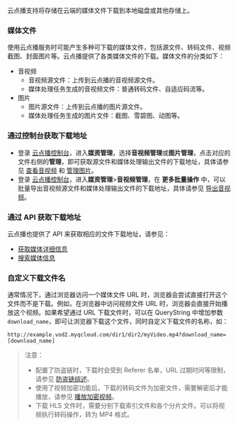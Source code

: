 云点播支持将存储在云端的媒体文件下载到本地磁盘或其他存储上。

### 媒体文件
使用云点播服务时可能产生多种可下载的媒体文件，包括源文件、转码文件、视频截图、封面图片等。云点播提供了各类媒体文件的下载。媒体文件的分类如下：

* 音视频
  * 音视频源文件：上传到云点播的音视频源文件。
  * 媒体处理任务生成的音视频文件：普通转码文件、自适应码流等。
* 图片
  * 图片源文件：上传到云点播的图片源文件。
  * 媒体处理任务生成的图片文件：截图、雪碧图、动图等。

### 通过控制台获取下载地址
* 登录 [云点播控制台](https://console.cloud.tencent.com/vod)，进入**媒资管理**，选择**音视频管理**或**图片管理**，点击对应的文件右侧的**管理**，即可获取源文件和媒体处理输出文件的下载地址，具体请参见 [查看音视频](https://cloud.tencent.com/document/product/266/36451) 和 [管理图片](https://cloud.tencent.com/document/product/266/45528)。
* 登录 [云点播控制台](https://console.cloud.tencent.com/vod)，进入**媒资管理**>**音视频管理**，在 **更多批量操作** 中，可以批量导出音视频源文件和媒体处理输出文件的下载地址，具体请参见 [导出音视频](https://cloud.tencent.com/document/product/266/48719)。

### 通过 API 获取下载地址
云点播也提供了 API 来获取相应的文件下载地址，请参见：
- [获取媒体详细信息](https://cloud.tencent.com/document/product/266/31763)
- [搜索媒体信息](https://cloud.tencent.com/document/product/266/31813)


### 自定义下载文件名
通常情况下，通过浏览器访问一个媒体文件 URL 时，浏览器会尝试直接打开这个文件而不是下载。例如，在浏览器中访问视频文件 URL 时，浏览器会直接开始播放这个视频。如果希望通过 URL 下载文件时，可以在 QueryString 中增加参数`download_name`，即可让浏览器下载这个文件，同时自定义下载文件的名称，如：
```
http://example.vod2.myqcloud.com/dir1/dir2/myVideo.mp4?download_name=[download_name]
```

> 注意：
> - 配置了防盗链时，下载时会受到 Referer 名单，URL 过期时间等限制，请参见 [防盗链综述](https://cloud.tencent.com/document/product/266/11243)。
> - 使用了视频加密功能后，下载的转码文件为加密文件，需要解密后才能播放，请参见 [播放加密视频](https://cloud.tencent.com/document/product/266/46220)。
> - 下载 HLS 文件时，需要分别下载索引文件和各个分片文件。可以将视频执行转码操作，转为 MP4 格式。